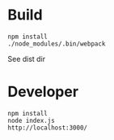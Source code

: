 # Build

```
npm install
./node_modules/.bin/webpack
```

See dist dir

# Developer

```
npm install
node index.js
http://localhost:3000/
```

